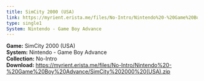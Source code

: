 ```yaml
---
title: SimCity 2000 (USA)
link: https://myrient.erista.me/files/No-Intro/Nintendo%20-%20Game%20Boy%20Advance/SimCity%202000%20(USA).zip
type: single1
System: Nintendo - Game Boy Advance
---
```

<b>Game:</b> SimCity 2000 (USA)<br>
<b>System:</b> Nintendo - Game Boy Advance<br>
<b>Collection:</b> No-Intro<br>
<b>Download:</b> https://myrient.erista.me/files/No-Intro/Nintendo%20-%20Game%20Boy%20Advance/SimCity%202000%20(USA).zip